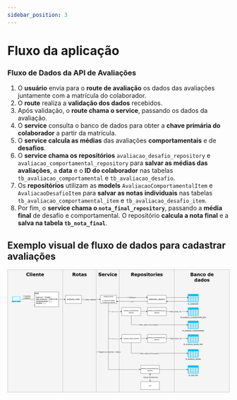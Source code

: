 ```yaml
---
sidebar_position: 3
---
```


# Fluxo da aplicação

### Fluxo de Dados da API de Avaliações

1. O **usuário** envia para o **route de avaliação** os dados das avaliações juntamente com a matrícula do colaborador.
2. O **route** realiza a **validação dos dados** recebidos.
3. Após validação, o **route chama o service**, passando os dados da avaliação.
4. O **service** consulta o banco de dados para obter a **chave primária do colaborador** a partir da matrícula.
5. O **service calcula as médias** das avaliações **comportamentais** e de **desafios**.
6. O **service chama os repositórios** `avaliacao_desafio_repository` e `avaliacao_comportamental_repository` para **salvar as médias das avaliações**, a **data** e o **ID do colaborador** nas tabelas `tb_avaliacao_comportamental` e `tb_avaliacao_desafio`.
7. Os **repositórios** utilizam as **models** `AvaliacaoComportamentalItem` e `AvaliacaoDesafioItem` para **salvar as notas individuais** nas tabelas `tb_avaliacao_comportamental_item` e `tb_avaliacao_desafio_item`.
8. Por fim, o **service chama o `nota_final_repository`**, passando a **média final** de desafio e comportamental. O repositório **calcula a nota final** e a **salva na tabela `tb_nota_final`**.


## Exemplo visual de fluxo de dados para cadastrar avaliações
![Fluxo de Dados](../img/post-avaliacoes.png)